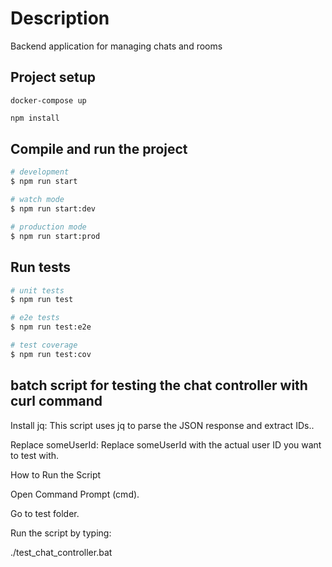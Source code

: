 # Description

Backend application for managing chats and rooms

## Project setup

```docker
docker-compose up
```

```bash
npm install
```

## Compile and run the project

```bash
# development
$ npm run start

# watch mode
$ npm run start:dev

# production mode
$ npm run start:prod
```

## Run tests

```bash
# unit tests
$ npm run test

# e2e tests
$ npm run test:e2e

# test coverage
$ npm run test:cov
```

## batch script for testing the chat controller with curl command

Install jq: This script uses jq to parse the JSON response and extract IDs..

Replace someUserId: Replace someUserId with the actual user ID you want to test with.

How to Run the Script

Open Command Prompt (cmd).

Go to test folder.

Run the script by typing:

 ./test_chat_controller.bat
